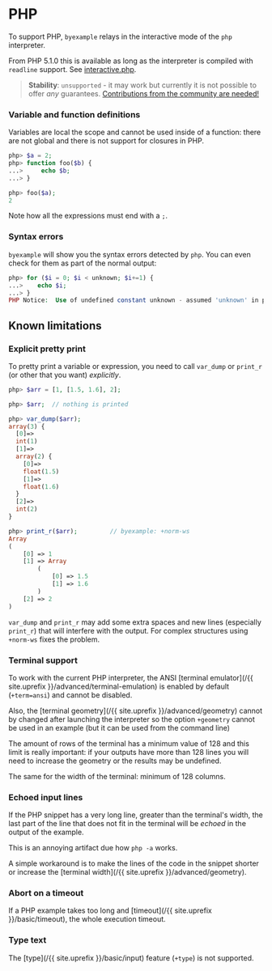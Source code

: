 # PHP

To support PHP, ``byexample`` relays in the interactive mode of the ``php``
interpreter.

From PHP 5.1.0 this is available as long as the interpreter is compiled with
``readline`` support. See [interactive.php](https://www.php.net/manual/en/features.commandline.interactive.php).

> **Stability**: ``unsupported`` - it may work but currently it is not
> possible to offer *any* guarantees.
> [Contributions from the community are needed!](https://github.com/byexamples/byexample/tree/master/CONTRIBUTING.md)


### Variable and function definitions

Variables are local the scope and cannot be used inside of a function:
there are not global and there is not support for closures in PHP.

```php
php> $a = 2;
php> function foo($b) {
...>     echo $b;
...> }

php> foo($a);
2
```

Note how all the expressions must end with a ``;``.

### Syntax errors

``byexample`` will show you the syntax errors detected by ``php``.
You can even check for them as part of the normal output:

```php
php> for ($i = 0; $i < unknown; $i+=1) {
...>    echo $i;
...> }
PHP Notice:  Use of undefined constant unknown - assumed 'unknown' in php shell code on line <...>
```

## Known limitations

### Explicit pretty print

To pretty print a variable or expression, you need to call ``var_dump``
or ``print_r`` (or other that you want) *explicitly*.

```php
php> $arr = [1, [1.5, 1.6], 2];

php> $arr;  // nothing is printed

php> var_dump($arr);
array(3) {
  [0]=>
  int(1)
  [1]=>
  array(2) {
    [0]=>
    float(1.5)
    [1]=>
    float(1.6)
  }
  [2]=>
  int(2)
}

php> print_r($arr);         // byexample: +norm-ws
Array
(
    [0] => 1
    [1] => Array
        (
            [0] => 1.5
            [1] => 1.6
        )
    [2] => 2
)
```

``var_dump`` and ``print_r`` may add some extra spaces and
new lines (especially ``print_r``) that will interfere with the output.
For complex structures using ``+norm-ws`` fixes the problem.

### Terminal support

To work with the current PHP interpreter, the ANSI
[terminal emulator](/{{ site.uprefix }}/advanced/terminal-emulation) is
enabled by default (``+term=ansi``) and cannot be disabled.

Also, the [terminal geometry](/{{ site.uprefix }}/advanced/geometry)
cannot by changed after launching the interpreter
so the option ``+geometry`` cannot be used in an example (but it can be
used from the command line)

The amount of rows of the terminal has a minimum value of 128 and this limit
is really important: if your outputs have more than 128 lines you will need
to increase the geometry or the results may be undefined.

The same for the width of the terminal: minimum of 128 columns.

### Echoed input lines

If the PHP snippet has a very long line, greater than the terminal's width,
the last part of the line that does not fit in the terminal will be *echoed*
in the output of the example.

This is an annoying artifact due how ``php -a`` works.

A simple workaround is to make the lines of the code in the snippet
shorter or increase the
[terminal width](/{{ site.uprefix }}/advanced/geometry).

### Abort on a timeout

If a PHP example takes too long and
[timeout](/{{ site.uprefix }}/basic/timeout), the whole execution
timeout.

### Type text

The [type](/{{ site.uprefix }}/basic/input)
feature (`+type`) is not supported.
